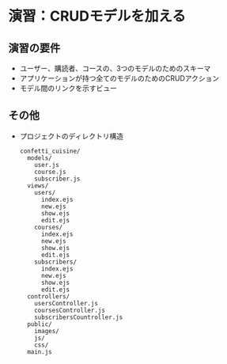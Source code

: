 # 演習：CRUDモデルを加える

## 演習の要件

- ユーザー、購読者、コースの、3つのモデルのためのスキーマ
- アプリケーションが持つ全てのモデルのためのCRUDアクション
- モデル間のリンクを示すビュー

## その他

- プロジェクトのディレクトリ構造

  ```text
  confetti_cuisine/
    models/
      user.js
      course.js
      subscriber.js
    views/
      users/
        index.ejs
        new.ejs
        show.ejs
        edit.ejs
      courses/
        index.ejs
        new.ejs
        show.ejs
        edit.ejs
      subscribers/
        index.ejs
        new.ejs
        show.ejs
        edit.ejs
    controllers/
      usersController.js
      coursesController.js
      subscribersCountroller.js
    public/
      images/
      js/
      css/
    main.js
  ```
